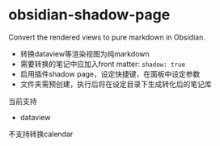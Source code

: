 # obsidian-shadow-page
 Convert the rendered views to pure markdown in Obsidian.
 - 转换dataview等渲染视图为纯markdown
 - 需要转换的笔记中应加入front matter: `shadow: true`
 - 启用插件shadow page，设定快捷键，在面板中设定参数
 - 文件夹需预创建，执行后将在设定目录下生成转化后的笔记库
 
 当前支持
 - dataview

不支持转换calendar